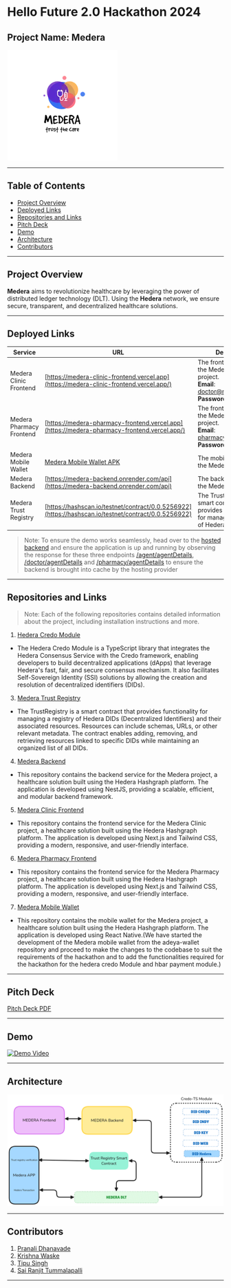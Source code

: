 # Hello Future 2.0 Hackathon 2024 <!-- omit from toc -->

## Project Name: **Medera** <!-- omit from toc -->

![Medera Logo](./assets/medera.png)

---

## Table of Contents <!-- omit from toc -->

- [Project Overview](#project-overview)
- [Deployed Links](#deployed-links)
- [Repositories and Links](#repositories-and-links)
- [Pitch Deck](#pitch-deck)
- [Demo](#demo)
- [Architecture](#architecture)
- [Contributors](#contributors)

---

## Project Overview

**Medera** aims to revolutionize healthcare by leveraging the power of distributed ledger technology (DLT). Using the **Hedera** network, we ensure secure, transparent, and decentralized healthcare solutions.

---

## Deployed Links

| Service                  | URL                                                                                                  | Description                                                                                                                 |
| ------------------------ | ---------------------------------------------------------------------------------------------------- | --------------------------------------------------------------------------------------------------------------------------- |
| Medera Clinic Frontend   | [https://medera-clinic-frontend.vercel.app](https://medera-clinic-frontend.vercel.app/)              | The frontend service for the Medera Clinic project. <br /> **Email**: doctor@medera.com <br /> **Password**: Password@1     |
| Medera Pharmacy Frontend | [https://medera-pharmacy-frontend.vercel.app](https://medera-pharmacy-frontend.vercel.app/)          | The frontend service for the Medera Pharmacy project. <br /> **Email**: pharmacy@medera.com <br /> **Password**: Password@1 |
| Medera Mobile Wallet     | [Medera Mobile Wallet APK](https://drive.google.com/file/d/1MoS4d-ALYpfBKiljtm_-G1peWmLyeC6V/view)   | The mobile wallet for the Medera project.                                                                                   |
| Medera Backend           | [https://medera-backend.onrender.com/api](https://medera-backend.onrender.com/api)                   | The backend service for the Medera project.                                                                                 |
| Medera Trust Registry    | [https://hashscan.io/testnet/contract/0.0.5256922](https://hashscan.io/testnet/contract/0.0.5256922) | The TrustRegistry is a smart contract that provides functionality for managing a registry of Hedera DIDs.                   |

> Note: To ensure the demo works seamlessly, head over to the [hosted backend](https://medera-backend.onrender.com/api#/) and ensure the application is up and running by observing the response for these three endpoints [/agent/agentDetails](https://medera-backend.onrender.com/api#/Agent), [/doctor/agentDetails](https://medera-backend.onrender.com/api#/Doctor) and [/pharmacy/agentDetails](https://medera-backend.onrender.com/api#/Pharmacy) to ensure the backend is brought into cache by the hosting provider 
---

## Repositories and Links

> Note: Each of the following repositories contains detailed information about the project, including installation instructions and more.

1.  [Hedera Credo Module](https://github.com/sairanjit/hedera-credo-module)

- The Hedera Credo Module is a TypeScript library that integrates the Hedera Consensus Service with the Credo framework, enabling developers to build decentralized applications (dApps) that leverage Hedera's fast, fair, and secure consensus mechanism. It also facilitates Self-Sovereign Identity (SSI) solutions by allowing the creation and resolution of decentralized identifiers (DIDs).

3.  [Medera Trust Registry](https://github.com/tipusinghaw/medera-trust-registry)

- The TrustRegistry is a smart contract that provides functionality for managing a registry of Hedera DIDs (Decentralized Identifiers) and their associated resources. Resources can include schemas, URLs, or other relevant metadata. The contract enables adding, removing, and retrieving resources linked to specific DIDs while maintaining an organized list of all DIDs.

4.  [Medera Backend](https://github.com/GHkrishna/medera-backend)

- This repository contains the backend service for the Medera project, a healthcare solution built using the Hedera Hashgraph platform. The application is developed using NestJS, providing a scalable, efficient, and modular backend framework.

5.  [Medera Clinic Frontend](https://github.com/pranalidhanavade/medera-clinic-frontend)

- This repository contains the frontend service for the Medera Clinic project, a healthcare solution built using the Hedera Hashgraph platform. The application is developed using Next.js and Tailwind CSS, providing a modern, responsive, and user-friendly interface.

6.  [Medera Pharmacy Frontend](https://github.com/pranalidhanavade/medera-pharmacy-frontend)

- This repository contains the frontend service for the Medera Pharmacy project, a healthcare solution built using the Hedera Hashgraph platform. The application is developed using Next.js and Tailwind CSS, providing a modern, responsive, and user-friendly interface.

7.  [Medera Mobile Wallet](https://github.com/sairanjit/medera-wallet)

- This repository contains the mobile wallet for the Medera project, a healthcare solution built using the Hedera Hashgraph platform. The application is developed using React Native.(We have started the development of the Medera mobile wallet from the adeya-wallet repository and proceed to make the changes to the codebase to suit the requirements of the hackathon and to add the functionalities required for the hackathon for the hedera credo Module and hbar payment module.)

---

## Pitch Deck

[Pitch Deck PDF](https://drive.google.com/file/d/1sqFWlfV2qZnzWAfWkxn6vMiE5Iyiyj6R/view?usp=sharing)

---

## Demo

[![Demo Video](https://img.youtube.com/vi/RID-U56hPLo/0.jpg)](https://www.youtube.com/watch?v=RID-U56hPLo)

---

## Architecture

![Medera Architecture](./assets/medera-architecture.png)

---

## Contributors

1. [Pranali Dhanavade](https://github.com/pranalidhanavade)
2. [Krishna Waske](https://github.com/GHkrishna)
3. [Tipu Singh](https://github.com/tipusinghaw)
4. [Sai Ranjit Tummalapalli](https://github.com/sairanjit)

---

